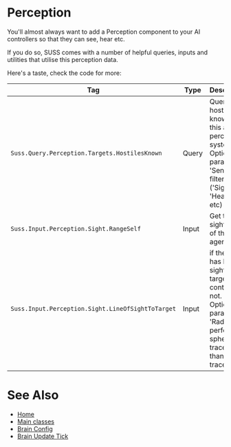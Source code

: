 # Perception

You'll almost always want to add a Perception component to your AI controllers
so that they can see, hear etc.

If you do so, SUSS comes with a number of helpful queries, inputs and utilities
that utilise this perception data.

Here's a taste, check the code for more:

| Tag | Type | Description | 
|--|--|--|
|`Suss.Query.Perception.Targets.HostilesKnown`|Query|Query all hostiles known to this agent's perception system. Optional param 'Sense' to filter ('Sight', 'Hearing' etc)|
|`Suss.Input.Perception.Sight.RangeSelf`| Input |Get the sight range of the agent|
|`Suss.Input.Perception.Sight.LineOfSightToTarget`|Input| if the agent has line of sight to the target context, 0 if not. Optional parameter 'Radius' to perform a sphere trace rather than a line trace.|


# See Also

* [Home](../README.md)
* [Main classes](doc/MainClasses.md)
* [Brain Config](BrainConfig.md)
* [Brain Update Tick](BrainUpdate.md)